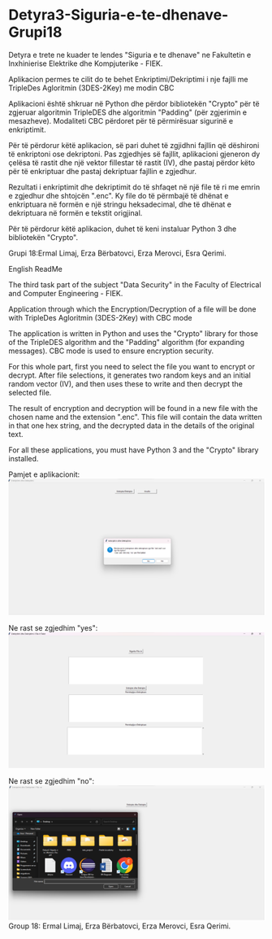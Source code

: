 # Detyra3-Siguria-e-te-dhenave-Grupi18

Detyra e trete ne kuader te lendes "Siguria e te dhenave" ne Fakultetin e Inxhinierise Elektrike dhe Kompjuterike - FIEK.

Aplikacion permes te cilit do te behet Enkriptimi/Dekriptimi i nje fajlli me TripleDes Agloritmin (3DES-2Key) me modin CBC

Aplikacioni është shkruar në Python dhe përdor bibliotekën "Crypto" për të zgjeruar algoritmin TripleDES dhe algoritmin "Padding" (për zgjerimin e mesazheve). Modaliteti CBC përdoret për të përmirësuar sigurinë e enkriptimit.

Për të përdorur këtë aplikacion, së pari duhet të zgjidhni fajllin që dëshironi të enkriptoni ose dekriptoni. Pas zgjedhjes së fajllit, aplikacioni gjeneron dy çelësa të rastit dhe një vektor fillestar të rastit (IV), dhe pastaj përdor këto për të enkriptuar dhe pastaj dekriptuar fajllin e zgjedhur.

Rezultati i enkriptimit dhe dekriptimit do të shfaqet në një file të ri me emrin e zgjedhur dhe shtojcën ".enc". Ky file do të përmbajë të dhënat e enkriptuara në formën e një stringu heksadecimal, dhe të dhënat e dekriptuara në formën e tekstit origjinal.

Për të përdorur këtë aplikacion, duhet të keni instaluar Python 3 dhe bibliotekën "Crypto". 

Grupi 18:Ermal Limaj,
Erza Bërbatovci,
Erza Merovci,
Esra Qerimi.


English ReadMe

The third task part of the subject "Data Security" in the Faculty of Electrical and Computer Engineering - FIEK.

Application through which the Encryption/Decryption of a file will be done with TripleDes Agloritmin (3DES-2Key) with CBC mode

The application is written in Python and uses the "Crypto" library for those of the TripleDES algorithm and the "Padding" algorithm (for expanding messages). CBC mode is used to ensure encryption security.

For this whole part, first you need to select the file you want to encrypt or decrypt. After file selections, it generates two random keys and an initial random vector (IV), and then uses these to write and then decrypt the selected file.

The result of encryption and decryption will be found in a new file with the chosen name and the extension ".enc". This file will contain the data written in that one hex string, and the decrypted data in the details of the original text.

For all these applications, you must have Python 3 and the "Crypto" library installed.

Pamjet e aplikacionit:
![PHOTO1](/images/Screenshot1.png)

Ne rast se zgjedhim "yes":
![PHOTO1](/images/Screenshot2.png)

Ne rast se zgjedhim "no":
![PHOTO1](/images/Screenshot3.png)
Group 18: Ermal Limaj,
Erza Bërbatovci,
Erza Merovci,
Esra Qerimi.
